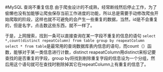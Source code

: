 #MySQL 查询不重复信息
由于爬虫设计的不成熟，经常断线然后停止工作，为了偷懒也没有加能够让爬虫保存当前工作进度的功能，所以总是需要手动修改爬虫开始爬取的阶段，这样也就不可避免的会产生一些重复的数据，当然，id是不会重复的，但是名字，点击数这些东西，就不一样了。

于是，上网搜索，找到一条可以直接查询在某一字段不重复的信息的语句
`select *,count(distinct repeatColumn) from table group by reapeatColumn`
`select * from table`是最常用的查询数据库表内信息的语句，而count（）函数，能够对于某一类信息进行计数，distinct reapeatColumn用distinct来标记要查找的是否重复的字段，group by将找到剔除重复字段的信息设为一个分组，然后用这个语句就可在查找时剔除掉其它在repeatColumn上有重复的信息了。